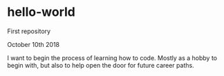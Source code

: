 # hello-world
First repository

October 10th 2018

I want to begin the process of learning how to code.
Mostly as a hobby to begin with, but also to help open the door for future career paths.
